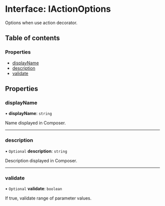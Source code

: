 # Interface: IActionOptions

Options when use action decorator.

## Table of contents

### Properties

- [displayName](IActionOptions.md#displayname)
- [description](IActionOptions.md#description)
- [validate](IActionOptions.md#validate)

## Properties

### displayName

• **displayName**: `string`

Name displayed in Composer.

___

### description

• `Optional` **description**: `string`

Description displayed in Composer.

___

### validate

• `Optional` **validate**: `boolean`

If true, validate range of parameter values.
